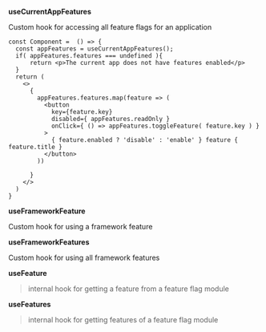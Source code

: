 __useCurrentAppFeatures__

Custom hook for accessing all feature flags for an application

```tsx
const Component =  () => {
  const appFeatures = useCurrentAppFeatures();
  if( appFeatures.features === undefined ){
      return <p>The current app does not have features enabled</p>
  }
  return (
    <>
      { 
        appFeatures.features.map(feature => (
          <button
            key={feature.key}
            disabled={ appFeatures.readOnly }
            onClick={ () => appFeatures.toggleFeature( feature.key ) }
          >
            { feature.enabled ? 'disable' : 'enable' } feature { feature.title }
          </button>
        )) 
      
      }
    </>
  )
}
```

__useFrameworkFeature__

Custom hook for using a framework feature

__useFrameworkFeatures__

Custom hook for using all framework features

__useFeature__

> internal hook for getting a feature from a feature flag module

__useFeatures__

> internal hook for getting features of a feature flag module
